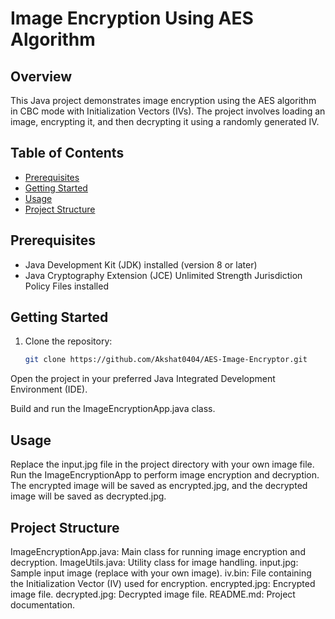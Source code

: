 # Image Encryption Using AES Algorithm

## Overview

This Java project demonstrates image encryption using the AES algorithm in CBC mode with Initialization Vectors (IVs). The project involves loading an image, encrypting it, and then decrypting it using a randomly generated IV.

## Table of Contents

- [Prerequisites](#prerequisites)
- [Getting Started](#getting-started)
- [Usage](#usage)
- [Project Structure](#project-structure)


## Prerequisites

- Java Development Kit (JDK) installed (version 8 or later)
- Java Cryptography Extension (JCE) Unlimited Strength Jurisdiction Policy Files installed
## Getting Started

1. Clone the repository:

   ```bash
   git clone https://github.com/Akshat0404/AES-Image-Encryptor.git
  Open the project in your preferred Java Integrated Development Environment (IDE).
  
  Build and run the ImageEncryptionApp.java class.
  
## Usage

  Replace the input.jpg file in the project directory with your own image file.
  Run the ImageEncryptionApp to perform image encryption and decryption.
  The encrypted image will be saved as encrypted.jpg, and the decrypted image will be saved as decrypted.jpg.

## Project Structure

  ImageEncryptionApp.java: Main class for running image encryption and decryption.
  ImageUtils.java: Utility class for image handling.
  input.jpg: Sample input image (replace with your own image).
  iv.bin: File containing the Initialization Vector (IV) used for encryption.
  encrypted.jpg: Encrypted image file.
  decrypted.jpg: Decrypted image file.
  README.md: Project documentation.
